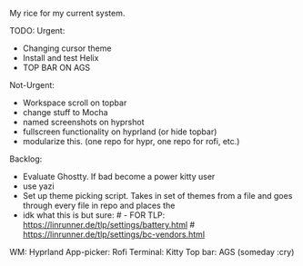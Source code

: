 My rice for my current system.

TODO: 
Urgent:
- Changing cursor theme
- Install and test Helix
- TOP BAR ON AGS

Not-Urgent:
- Workspace scroll on topbar
- change stuff to Mocha
- named screenshots on hyprshot
- fullscreen functionality on hyprland (or hide topbar)
- modularize this. (one repo for hypr, one repo for rofi, etc.)

Backlog:
- Evaluate Ghostty. If bad become a power kitty user
- use yazi 
- Set up theme picking script. Takes in set of themes from a file and goes through every file in repo and places the
- idk what this is but sure: # - FOR TLP: https://linrunner.de/tlp/settings/battery.html # https://linrunner.de/tlp/settings/bc-vendors.html

WM: Hyprland
App-picker: Rofi
Terminal: Kitty 
Top bar: AGS (someday :cry)